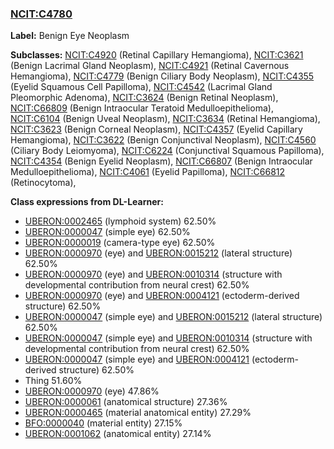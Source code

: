 
### [NCIT:C4780](http://purl.obolibrary.org/obo/NCIT_C4780)
**Label:** Benign Eye Neoplasm

**Subclasses:** [NCIT:C4920](http://purl.obolibrary.org/obo/NCIT_C4920) (Retinal Capillary Hemangioma), [NCIT:C3621](http://purl.obolibrary.org/obo/NCIT_C3621) (Benign Lacrimal Gland Neoplasm), [NCIT:C4921](http://purl.obolibrary.org/obo/NCIT_C4921) (Retinal Cavernous Hemangioma), [NCIT:C4779](http://purl.obolibrary.org/obo/NCIT_C4779) (Benign Ciliary Body Neoplasm), [NCIT:C4355](http://purl.obolibrary.org/obo/NCIT_C4355) (Eyelid Squamous Cell Papilloma), [NCIT:C4542](http://purl.obolibrary.org/obo/NCIT_C4542) (Lacrimal Gland Pleomorphic Adenoma), [NCIT:C3624](http://purl.obolibrary.org/obo/NCIT_C3624) (Benign Retinal Neoplasm), [NCIT:C66809](http://purl.obolibrary.org/obo/NCIT_C66809) (Benign Intraocular Teratoid Medulloepithelioma), [NCIT:C6104](http://purl.obolibrary.org/obo/NCIT_C6104) (Benign Uveal Neoplasm), [NCIT:C3634](http://purl.obolibrary.org/obo/NCIT_C3634) (Retinal Hemangioma), [NCIT:C3623](http://purl.obolibrary.org/obo/NCIT_C3623) (Benign Corneal Neoplasm), [NCIT:C4357](http://purl.obolibrary.org/obo/NCIT_C4357) (Eyelid Capillary Hemangioma), [NCIT:C3622](http://purl.obolibrary.org/obo/NCIT_C3622) (Benign Conjunctival Neoplasm), [NCIT:C4560](http://purl.obolibrary.org/obo/NCIT_C4560) (Ciliary Body Leiomyoma), [NCIT:C6224](http://purl.obolibrary.org/obo/NCIT_C6224) (Conjunctival Squamous Papilloma), [NCIT:C4354](http://purl.obolibrary.org/obo/NCIT_C4354) (Benign Eyelid Neoplasm), [NCIT:C66807](http://purl.obolibrary.org/obo/NCIT_C66807) (Benign Intraocular Medulloepithelioma), [NCIT:C4061](http://purl.obolibrary.org/obo/NCIT_C4061) (Eyelid Papilloma), [NCIT:C66812](http://purl.obolibrary.org/obo/NCIT_C66812) (Retinocytoma), 

**Class expressions from DL-Learner:**

- [UBERON:0002465](http://purl.obolibrary.org/obo/UBERON_0002465) (lymphoid system) 62.50%
- [UBERON:0000047](http://purl.obolibrary.org/obo/UBERON_0000047) (simple eye) 62.50%
- [UBERON:0000019](http://purl.obolibrary.org/obo/UBERON_0000019) (camera-type eye) 62.50%
- [UBERON:0000970](http://purl.obolibrary.org/obo/UBERON_0000970) (eye) and [UBERON:0015212](http://purl.obolibrary.org/obo/UBERON_0015212) (lateral structure) 62.50%
- [UBERON:0000970](http://purl.obolibrary.org/obo/UBERON_0000970) (eye) and [UBERON:0010314](http://purl.obolibrary.org/obo/UBERON_0010314) (structure with developmental contribution from neural crest) 62.50%
- [UBERON:0000970](http://purl.obolibrary.org/obo/UBERON_0000970) (eye) and [UBERON:0004121](http://purl.obolibrary.org/obo/UBERON_0004121) (ectoderm-derived structure) 62.50%
- [UBERON:0000047](http://purl.obolibrary.org/obo/UBERON_0000047) (simple eye) and [UBERON:0015212](http://purl.obolibrary.org/obo/UBERON_0015212) (lateral structure) 62.50%
- [UBERON:0000047](http://purl.obolibrary.org/obo/UBERON_0000047) (simple eye) and [UBERON:0010314](http://purl.obolibrary.org/obo/UBERON_0010314) (structure with developmental contribution from neural crest) 62.50%
- [UBERON:0000047](http://purl.obolibrary.org/obo/UBERON_0000047) (simple eye) and [UBERON:0004121](http://purl.obolibrary.org/obo/UBERON_0004121) (ectoderm-derived structure) 62.50%
- Thing 51.60%
- [UBERON:0000970](http://purl.obolibrary.org/obo/UBERON_0000970) (eye) 47.86%
- [UBERON:0000061](http://purl.obolibrary.org/obo/UBERON_0000061) (anatomical structure) 27.36%
- [UBERON:0000465](http://purl.obolibrary.org/obo/UBERON_0000465) (material anatomical entity) 27.29%
- [BFO:0000040](http://purl.obolibrary.org/obo/BFO_0000040) (material entity) 27.15%
- [UBERON:0001062](http://purl.obolibrary.org/obo/UBERON_0001062) (anatomical entity) 27.14%


